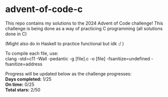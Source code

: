 # advent-of-code-c
This repo contains my solutions to the 2024 Advent of Code challenge!
This challenge is being done as a way of practicing C programming (all solutions done in C)

(Might also do in Haskell to practice functional but idk :/ )

To compile each file, use:\
    clang -std=c11 -Wall -pedantic -g [file].c -o [file] -fsanitize=undefined -fsanitize=address

Progress will be updated below as the challenge progresses:\
**Days completed:** 1/25\
    **On time:** 0/25\
**Total stars:** 2/50
